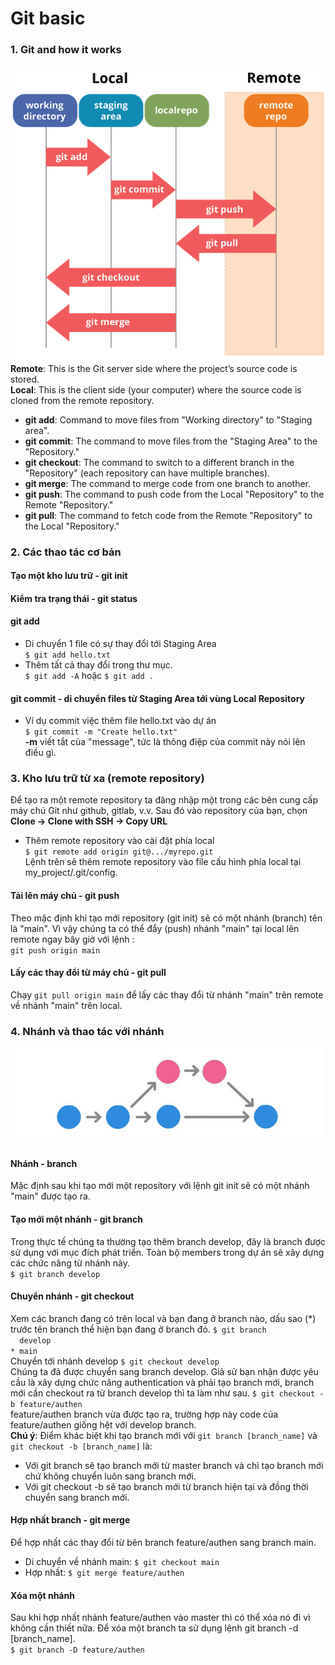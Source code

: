 # Git basic
### 1. Git and how it works
![alt text](image.png)<br>
 **Remote**: This is the Git server side where the project’s source code is stored.<br>
 **Local**: This is the client side (your computer) where the source code is cloned from the remote repository.  
+ **git add**: Command to move files from "Working directory" to "Staging area".
+ **git commit**: The command to move files from the "Staging Area" to the "Repository."
+ **git checkout**: The command to switch to a different branch in the "Repository" (each repository can have multiple branches).
+ **git merge**: The command to merge code from one branch to another.
+ **git push**: The command to push code from the Local "Repository" to the Remote "Repository."
+ **git pull**: The command to fetch code from the Remote "Repository" to the Local "Repository."<br>
### 2. Các thao tác cơ bản
#### Tạo một kho lưu trữ - git init
#### Kiểm tra trạng thái - git status
#### git add 
+  Di chuyển 1 file có sự thay đổi tới Staging Area <br>
`$ git add hello.txt`
+  Thêm tất cả thay đổi trong thư mục.<br>
`$ git add -A` hoặc `$ git add .`
#### git commit - di chuyển files từ Staging Area tới vùng Local Repository
+ Ví dụ commit việc thêm file hello.txt vào dự án<br>
`$ git commit -m "Create hello.txt"`<br>
**-m** viết tắt của "message", tức là thông điệp của commit này nói lên điều gì.
### 3. Kho lưu trữ từ xa (remote repository)
Để tạo ra một remote repository ta đăng nhập một trong các bên cung cấp máy chủ Git như github, gitlab, v.v. Sau đó vào repository của bạn, chọn **Clone -> Clone with SSH -> Copy URL**
+ Thêm remote repository vào cài đặt phía local<br>
`$ git remote add origin git@.../myrepo.git` <br>
Lệnh trên sẽ thêm remote repository vào file cấu hình phía local tại my_project/.git/config.
#### Tải lên máy chủ - git push
Theo mặc định khi tạo mới repository (git init) sẽ có một nhánh (branch) tên là "main".  Vì vậy chúng ta có thể đẩy (push) nhánh "main" tại local lên remote ngay bây giờ với lệnh :<br>
`git push origin main`
#### Lấy các thay đổi từ máy chủ - git pull
Chạy `git pull origin main` để lấy các thay đổi từ nhánh "main" trên remote về nhánh "main" trên local.
### 4. Nhánh và thao tác với nhánh
![alt text](image-1.png)<br>
#### Nhánh - branch
Mặc định sau khi tạo mới một repository với lệnh git init sẽ có một nhánh "main" được tạo ra.
#### Tạo mới một nhánh - git branch
Trong thực tế chúng ta thường tạo thêm branch develop, đây là branch được sử dụng với mục đích phát triển. Toàn bộ members trong dự án sẽ xây dựng các chức năng từ nhánh này.<br>
`$ git branch develop`
#### Chuyển nhánh - git checkout
Xem các branch đang có trên local và bạn đang ở branch nào, dấu sao (*) trước tên branch thể hiện bạn đang ở branch đó.
`$ git branch`<br>
`  develop`<br>
`* main`<br>
Chuyển tới nhánh develop
`$ git checkout develop`<br>
Chúng ta đã được chuyển sang branch develop. Giả sử bạn nhận được yêu cầu là xây dựng chức năng authentication và phải tạo branch mới, branch mới cần checkout ra từ branch develop thì ta làm như sau.
`$ git checkout -b feature/authen`<br>
feature/authen branch vừa được tạo ra, trường hợp này code của feature/authen giống hệt với develop branch.<br>
**Chú ý**: Điểm khác biệt khi tạo branch mới với `git branch [branch_name]` và `git checkout -b [branch_name]` là:
+ Với git branch sẽ tạo branch mới từ master branch và chỉ tạo branch mới chứ không chuyển luôn sang branch mới.
+ Với git checkout -b sẽ tạo branch mới từ branch hiện tại và đồng thời chuyển sang branch mới.
#### Hợp nhất branch - git merge
Để hợp nhất các thay đổi từ bên branch feature/authen sang branch main.<br>
+ Di chuyển về nhánh main: `$ git checkout main`
+ Hợp nhất: `$ git merge feature/authen`
#### Xóa một nhánh
Sau khi hợp nhất nhánh feature/authen vào master thì có thể xóa nó đi vì không cần thiết nữa. Để xóa một branch ta sử dụng lệnh git branch -d [branch_name].<br>
`$ git branch -D feature/authen`